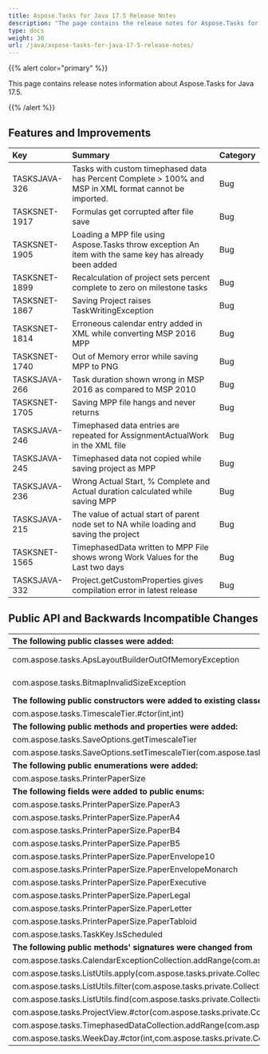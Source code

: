 ```yaml
---
title: Aspose.Tasks for Java 17.5 Release Notes
description: "The page contains the release notes for Aspose.Tasks for Java 17.5.0."
type: docs
weight: 30
url: /java/aspose-tasks-for-java-17-5-release-notes/
---
```


{{% alert color="primary" %}} 

This page contains release notes information about Aspose.Tasks for Java 17.5.

{{% /alert %}}

## **Features and Improvements**

|**Key**|**Summary**|**Category**|
| :- | :- | :- |
|TASKSJAVA-326|Tasks with custom timephased data has Percent Complete > 100% and MSP in XML format cannot be imported.|Bug|
|TASKSNET-1917|Formulas get corrupted after file save|Bug|
|TASKSNET-1905|Loading a MPP file using Aspose.Tasks throw exception An item with the same key has already been added|Bug|
|TASKSNET-1899|Recalculation of project sets percent complete to zero on milestone tasks|Bug|
|TASKSNET-1867|Saving Project raises TaskWritingException|Bug|
|TASKSNET-1814|Erroneous calendar entry added in XML while converting MSP 2016 MPP|Bug|
|TASKSNET-1740|Out of Memory error while saving MPP to PNG|Bug|
|TASKSJAVA-266|Task duration shown wrong in MSP 2016 as compared to MSP 2010|Bug|
|TASKSNET-1705|Saving MPP file hangs and never returns|Bug|
|TASKSJAVA-246|Timephased data entries are repeated for AssignmentActualWork in the XML file|Bug|
|TASKSJAVA-245|Timephased data not copied while saving project as MPP|Bug|
|TASKSJAVA-236|Wrong Actual Start, % Complete and Actual duration calculated while saving MPP|Bug|
|TASKSJAVA-215|The value of actual start of parent node set to NA while loading and saving the project|Bug|
|TASKSNET-1565|TimephasedData written to MPP File shows wrong Work Values for the Last two days|Bug|
|TASKSJAVA-332|Project.getCustomProperties gives compilation error in latest release|Bug|
## **Public API and Backwards Incompatible Changes**

|**The following public classes were added:**|**Description**|
| :- | :- |
|com.aspose.tasks.ApsLayoutBuilderOutOfMemoryException|Represents exception which occurs when there is not enough memory to continue an image layout building.|
|com.aspose.tasks.BitmapInvalidSizeException|Represents exception which occurs when there is not enough memory to create a bitmap instance.|
|**The following public constructors were added to existing classes:**|**Description**|
|com.aspose.tasks.TimescaleTier.#ctor(int,int)|Initializes a new instance of the TimescaleTier class.|
|**The following public methods and properties were added:**|**Description**|
|com.aspose.tasks.SaveOptions.getTimescaleTier|Returns the timescale tier of the Gantt Chart view.|
|com.aspose.tasks.SaveOptions.setTimescaleTier(com.aspose.tasks.TimescaleTier)|Sets the timescale tier of the Gantt Chart view.|
|**The following public enumerations were added:**|**Description**|
|com.aspose.tasks.PrinterPaperSize|Specifies the paper size which is used for printing.|
|**The following fields were added to public enums:**|**Description**|
|com.aspose.tasks.PrinterPaperSize.PaperA3|Indicates A3 printer paper size.|
|com.aspose.tasks.PrinterPaperSize.PaperA4|Indicates A4 printer paper size.|
|com.aspose.tasks.PrinterPaperSize.PaperB4|Indicates B4 printer paper size.|
|com.aspose.tasks.PrinterPaperSize.PaperB5|Indicates B5 printer paper size.|
|com.aspose.tasks.PrinterPaperSize.PaperEnvelope10|Indicates Envelope10 printer paper size.|
|com.aspose.tasks.PrinterPaperSize.PaperEnvelopeMonarch|Indicates Envelope Monarch printer paper size.|
|com.aspose.tasks.PrinterPaperSize.PaperExecutive|Indicates Envelope executive printer paper size.|
|com.aspose.tasks.PrinterPaperSize.PaperLegal|Indicates Envelope legal printer paper size.|
|com.aspose.tasks.PrinterPaperSize.PaperLetter|Indicates Envelope Letter printer paper size.|
|com.aspose.tasks.PrinterPaperSize.PaperTabloid|Indicates Tabloid printer paper size.|
|com.aspose.tasks.TaskKey.IsScheduled|Represents the IsScheduled (Task) field.|
|**The following public methods' signatures were changed from**|**To**|
|com.aspose.tasks.CalendarExceptionCollection.addRange(com.aspose.tasks.private.Collections.Generic.IGenericEnumerable)|com.aspose.tasks.CalendarExceptionCollection.addRange(java.lang.Iterable)|
|com.aspose.tasks.ListUtils.apply(com.aspose.tasks.private.Collections.Generic.IGenericList,com.aspose.tasks.IAlgorithm,int)|com.aspose.tasks.ListUtils.apply(java.util.List,com.aspose.tasks.IAlgorithm,int)|
|com.aspose.tasks.ListUtils.filter(com.aspose.tasks.private.Collections.Generic.IGenericList,com.aspose.tasks.ICondition)|com.aspose.tasks.ListUtils.filter(java.util.List,com.aspose.tasks.ICondition)|
|com.aspose.tasks.ListUtils.find(com.aspose.tasks.private.Collections.Generic.IGenericList,com.aspose.tasks.ICondition,java.lang.Class)|com.aspose.tasks.ListUtils.find(java.util.List,com.aspose.tasks.ICondition,java.lang.Class)|
|com.aspose.tasks.ProjectView.#ctor(com.aspose.tasks.private.Collections.Generic.IGenericEnumerable)|com.aspose.tasks.ProjectView.#ctor(java.util.Collection)|
|com.aspose.tasks.TimephasedDataCollection.addRange(com.aspose.tasks.private.Collections.Generic.IGenericEnumerable)|com.aspose.tasks.TimephasedDataCollection.addRange(java.lang.Iterable)|
|com.aspose.tasks.WeekDay.#ctor(int,com.aspose.tasks.private.Collections.Generic.IGenericList)|com.aspose.tasks.WeekDay.#ctor(int,java.util.List)|

